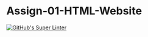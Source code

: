 # Assign-01-HTML-Website
[![GitHub's Super Linter](https://github.com/ICS20-Programming-ZoiaB/Assign-01-HTML-Website/workflows/GitHub's%20Super%20Linter/badge.svg)](https://github.com/ICS20-Programming-ZoiaB/Assign-01-HTML-Website/actions)
